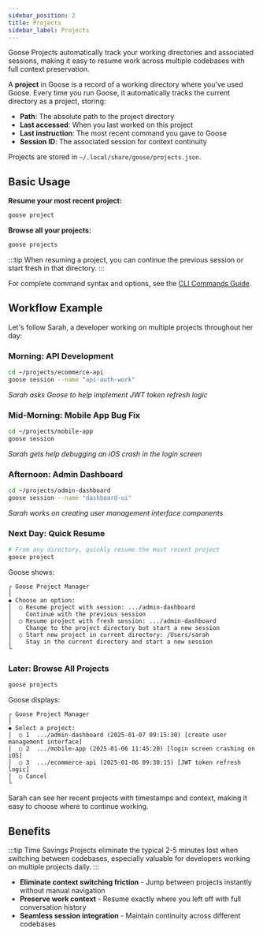 ```yaml
---
sidebar_position: 2
title: Projects
sidebar_label: Projects
---
```


Goose Projects automatically track your working directories and associated sessions, making it easy to resume work across multiple codebases with full context preservation.


A **project** in Goose is a record of a working directory where you've used Goose. Every time you run Goose, it automatically tracks the current directory as a project, storing:

- **Path**: The absolute path to the project directory
- **Last accessed**: When you last worked on this project  
- **Last instruction**: The most recent command you gave to Goose
- **Session ID**: The associated session for context continuity

Projects are stored in `~/.local/share/goose/projects.json`.

## Basic Usage

**Resume your most recent project:**

```bash
goose project  
```

**Browse all your projects:**

```bash
goose projects  
```
:::tip
When resuming a project, you can continue the previous session or start fresh in that directory.
:::

For complete command syntax and options, see the [CLI Commands Guide](/docs/guides/goose-cli-commands#project).

## Workflow Example

Let's follow Sarah, a developer working on multiple projects throughout her day:

### Morning: API Development
```bash
cd ~/projects/ecommerce-api
goose session --name "api-auth-work"
```
*Sarah asks Goose to help implement JWT token refresh logic*

### Mid-Morning: Mobile App Bug Fix  
```bash
cd ~/projects/mobile-app
goose session
```
*Sarah gets help debugging an iOS crash in the login screen*

### Afternoon: Admin Dashboard
```bash
cd ~/projects/admin-dashboard  
goose session --name "dashboard-ui"
```
*Sarah works on creating user management interface components*

### Next Day: Quick Resume
```bash
# From any directory, quickly resume the most recent project
goose project
```

Goose shows:
```
┌ Goose Project Manager
│
◆ Choose an option:
│  ○ Resume project with session: .../admin-dashboard
│    Continue with the previous session
│  ○ Resume project with fresh session: .../admin-dashboard  
│    Change to the project directory but start a new session
│  ○ Start new project in current directory: /Users/sarah
│    Stay in the current directory and start a new session
└
```

### Later: Browse All Projects
```bash
goose projects
```

Goose displays:
```
┌ Goose Project Manager
│
◆ Select a project:
│  ○ 1  .../admin-dashboard (2025-01-07 09:15:30) [create user management interface]
│  ○ 2  .../mobile-app (2025-01-06 11:45:20) [login screen crashing on iOS]  
│  ○ 3  .../ecommerce-api (2025-01-06 09:30:15) [JWT token refresh logic]
│  ○ Cancel
└
```

Sarah can see her recent projects with timestamps and context, making it easy to choose where to continue working.

## Benefits

:::tip Time Savings
Projects eliminate the typical 2-5 minutes lost when switching between codebases, especially valuable for developers working on multiple projects daily.
:::


- **Eliminate context switching friction** - Jump between projects instantly without manual navigation
- **Preserve work context** - Resume exactly where you left off with full conversation history
- **Seamless session integration** - Maintain continuity across different codebases

